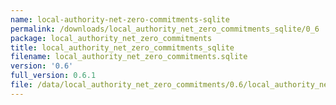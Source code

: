 ```yaml
---
name: local-authority-net-zero-commitments-sqlite
permalink: /downloads/local_authority_net_zero_commitments_sqlite/0_6
package: local_authority_net_zero_commitments
title: local_authority_net_zero_commitments_sqlite
filename: local_authority_net_zero_commitments.sqlite
version: '0.6'
full_version: 0.6.1
file: /data/local_authority_net_zero_commitments/0.6/local_authority_net_zero_commitments.sqlite
---
```

